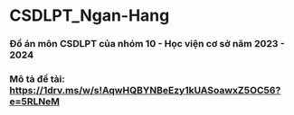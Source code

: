 # CSDLPT_Ngan-Hang
### Đồ án môn CSDLPT của nhóm 10 - Học viện cơ sở năm 2023 - 2024
### Mô tả đề tài: https://1drv.ms/w/s!AqwHQBYNBeEzy1kUASoawxZ5OC56?e=5RLNeM

